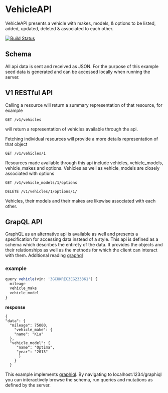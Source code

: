 # VehicleAPI

  VehicleAPI presents a vehicle with makes, models, & options to be listed,
added, updated, deleted & associated to each other.

[![Build Status](https://travis-ci.org/phanyzewski/vehicle_api.svg?branch=master)](https://travis-ci.org/phanyzewski/vehicle_api)

## Schema
  All api data is sent and received as JSON.  For the purpose of this example seed data is generated and can be accessed locally when running the server.

## V1 RESTful API
 
  Calling a resource will return a summary representation of that resource, for example
 
  ` GET /v1/vehicles `
  
  will return a representation of vehicles available through the api.
  
  Fetching individual resources will provide a more details representation of that object
  
  `GET /v1/vehicles/1`
  
  Resources made available through this api include vehicles, vehicle_models, vehicle_makes and options.
  Vehicles as well as vehicle_models are closely associated with options
  
  `GET /v1/vehicle_models/1/options`
  
  `DELETE /v1/vehicles/1/options/1/`

  Vehicles, their models and their makes are likewise associated with each other.
  
  ## GrapQL API
  
  GraphQL as an alternative api is available as well and presents a specification for accessing data instead of a style.  This api is defined as a schema which describes the entirety of the data.  It provides the objects and their relationships as well as the methods for which the client can interact with them. Additional reading [graphql](http://graphql.org/)
    
  ### example
  ```javascript
  query vehicle(vin: '3GCUKREC3EG233361') {
    mileage
    vehicle_make
    vehicle_model
  }
  ```
  **response**
  ```
  {
  "data": {
    "mileage": 75000,
      "vehicle_make": {
      "name": "Kia"
    },
    "vehicle_model": {
       "name": "Optima",
       "year": "2013"
        }
      }
    }
```
 This example implements [graphiql](https://github.com/graphql/graphiql).  By navigating to localhost:1234/graphiql you can interactively browse the schema, run queries and mutations as defined by the server.
